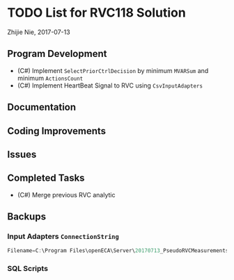# TODO List for RVC118 Solution

Zhijie Nie, 2017-07-13

## Program Development
* (C#) Implement `SelectPriorCtrlDecision` by minimum `MVARSum` and minimum `ActionsCount`
* (C#) Implement HeartBeat Signal to RVC using `CsvInputAdapters`


## Documentation


## Coding Improvements


## Issues


## Completed Tasks
* (C#) Merge previous RVC analytic



## Backups
### Input Adapters `ConnectionString` 
```cs
Filename=C:\Program Files\openECA\Server\20170713_PseudoRVCMeasurements.csv; AutoRepeat=True; SimulateTimestamp=True; TransverseMode=True; ColumnMappings={0 = Timestamp; 1 = PPA:81; 2 = PPA:82; 3 = PPA:83; 4 = PPA:84; 5 = PPA:85; 6 = PPA:86; 7 = PPA:87; 8 = PPA:88; 9 = PPA:89; 10 = PPA:90; 11 = PPA:91; 12 = PPA:92; 13 = PPA:93; 14 = PPA:94; 15 = PPA:95; 16 = PPA:96; 17 = PPA:97; 18 = PPA:98; 19 = PPA:99; 20 = PPA:100; 21 = PPA:101; 22 = PPA:102; 23 = PPA:103; 24 = PPA:104; 25 = PPA:105; 26 = PPA:106; 27 = PPA:107; 28 = PPA:108; 29 = PPA:109; 30 = PPA:110; 31 = PPA:111; 32 = PPA:112; 33 = PPA:113; 34 = PPA:114; 35 = PPA:115; 36 = PPA:116; 37 = PPA:117; 38 = PPA:118; 39 = PPA:119; 40 = PPA:120; 41 = PPA:121; 42 = PPA:122; 43 = PPA:123; 44 = PPA:124; 45 = PPA:125; 46 = PPA:126; 47 = PPA:127; 48 = PPA:128; 49 = PPA:129; 50 = PPA:130; 51 = PPA:131; 52 = PPA:132; 53 = PPA:133; 54 = PPA:134; 55 = PPA:135; 56 = PPA:136; 57 = PPA:137; 58 = PPA:138; 59 = PPA:139; 60 = PPA:140; 61 = PPA:141; 62 = PPA:142; 63 = PPA:143; 64 = PPA:144; 65 = PPA:145; 66 = PPA:146; 67 = PPA:147; 68 = PPA:148; 69 = PPA:149; 70 = PPA:150; 71 = PPA:151; 72 = PPA:152; 73 = PPA:153; 74 = PPA:154; 75 = PPA:155; 76 = PPA:156; 77 = PPA:157; 78 = PPA:158; 79 = PPA:159; 80 = PPA:160; 81 = PPA:161; 82 = PPA:162; 83 = PPA:163; 84 = PPA:164; 85 = PPA:165; 86 = PPA:166; 87 = PPA:167; 88 = PPA:168; 89 = PPA:169; 90 = PPA:170; 91 = PPA:171; 92 = PPA:172; 93 = PPA:173; 94 = PPA:174; 95 = PPA:175; 96 = PPA:176; 97 = PPA:177; 98 = PPA:178; 99 = PPA:179; 100 = PPA:180; 101 = PPA:181; 102 = PPA:182; 103 = PPA:183; 104 = PPA:184; 105 = PPA:185; 106 = PPA:186; 107 = PPA:187; 108 = PPA:188; 109 = PPA:189; 110 = PPA:190; 111 = PPA:191; 112 = PPA:192; 113 = PPA:193; 114 = PPA:194; 115 = PPA:195; 116 = PPA:196; 117 = PPA:197; 118 = PPA:198; 119 = PPA:75; 120 = PPA:76; 121 = PPA:77; 122 = PPA:78; 123 = PPA:79; 124 = PPA:80}; InputInterval=1000
```

### SQL Scripts
